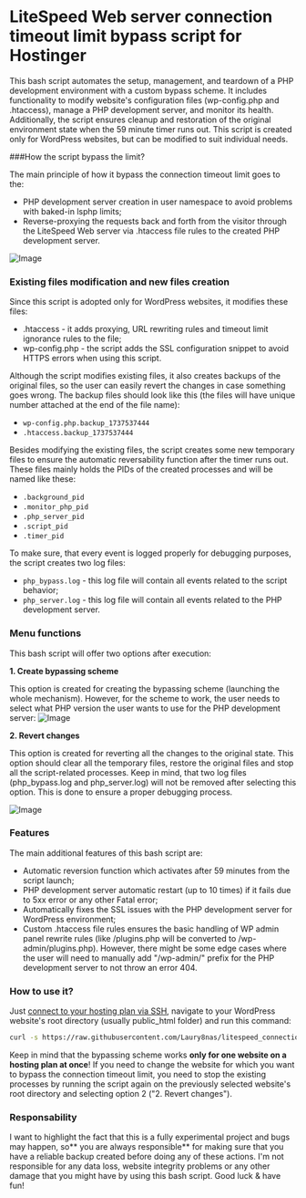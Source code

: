 # LiteSpeed Web server connection timeout limit bypass script for Hostinger
This bash script automates the setup, management, and teardown of a PHP development environment with a custom bypass scheme. It includes functionality to modify website's configuration files (wp-config.php and .htaccess), manage a PHP development server, and monitor its health. Additionally, the script ensures cleanup and restoration of the original environment state when the 59 minute timer runs out. This script is created only for WordPress websites, but can be modified to suit individual needs.


###How the script bypass the limit?

The main principle of how it bypass the connection timeout limit goes to the:
- PHP development server creation in user namespace to avoid problems with baked-in lsphp limits;
- Reverse-proxying the requests back and forth from the visitor through the LiteSpeed Web server via .htaccess file rules to the created PHP development server.

![Image](https://github.com/user-attachments/assets/0d559321-6849-447d-9603-8cba582da00a)

### Existing files modification and new files creation

Since this script is adopted only for WordPress websites, it modifies these files:
- .htaccess - it adds proxying, URL rewriting rules and timeout limit ignorance rules to the file;
- wp-config.php - the script adds the SSL configuration snippet to avoid HTTPS errors when using this script.

Although the script modifies existing files, it also creates backups of the original files, so the user can easily revert the changes in case something goes wrong. The backup files should look like this (the files will have unique number attached at the end of the file name):
- `wp-config.php.backup_1737537444`
- `.htaccess.backup_1737537444`

Besides modifying the existing files, the script creates some new temporary files to ensure the automatic reversability function after the timer runs out. These files mainly holds the PIDs of the created processes and will be named like these:
- `.background_pid`
- `.monitor_php_pid`
- `.php_server_pid`
- `.script_pid`
- `.timer_pid`

To make sure, that every event is logged properly for debugging purposes, the script creates two log files:
- `php_bypass.log` - this log file will contain all events related to the script behavior;
- `php_server.log` - this log file will contain all events related to the PHP development server.

### Menu functions

This bash script will offer two options after execution:

**1. Create bypassing scheme**

This option is created for creating the bypassing scheme (launching the whole mechanism). However, for the scheme to work, the user needs to select what PHP version the user wants to use for the PHP development server:
![Image](https://github.com/user-attachments/assets/603b2a96-5a1a-44c1-9faf-fafd9768ffcb)

**2. Revert changes**

This option is created for reverting all the changes to the original state. This option should clear all the temporary files, restore the original files and stop all the script-related processes. Keep in mind, that two log files (php_bypass.log and php_server.log) will not be removed after selecting this option. This is done to ensure a proper debugging process.

![Image](https://github.com/user-attachments/assets/92b586ec-74ae-4ff0-b3b6-b2b9a6e92a5b)

### Features

The main additional features of this bash script are:
- Automatic reversion function which activates after 59 minutes from the script launch;
- PHP development server automatic restart (up to 10 times) if it fails due to 5xx error or any other Fatal error;
- Automatically fixes the SSL issues with the PHP development server for WordPress environment;
- Custom .htaccess file rules ensures the basic handling of WP admin panel rewrite rules (like /plugins.php will be converted to /wp-admin/plugins.php). However, there might be some edge cases where the user will need to manually add "/wp-admin/" prefix for the PHP development server to not throw an error 404.

### How to use it?
Just [connect to your hosting plan via SSH](https://support.hostinger.com/en/articles/1583245-how-to-connect-to-a-hosting-plan-via-ssh "connect to your hosting plan via SSH"),  navigate to your WordPress website's root directory (usually public_html folder) and run this command:
```bash
curl -s https://raw.githubusercontent.com/Laury8nas/litespeed_connection_bypass/refs/heads/main/php_script.sh > php_script.sh && chmod +x php_script.sh && ./php_script.sh
```
Keep in mind that the bypassing scheme works **only for one website on a hosting plan at once**! If you need to change the website for which you want to bypass the connection timeout limit, you need to stop the existing processes by running the script again on the previously selected website's root directory and selecting option 2  ("2. Revert changes").

### Responsability
I want to highlight the fact that this is a fully experimental project and bugs may happen, so** you are always responsible** for making sure that you have a reliable backup created before doing any of these actions. I'm not responsible for any data loss, website integrity problems or any other damage that you might have by using this bash script. Good luck & have fun!
